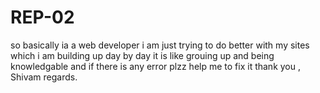 # REP-02
so basically ia a web developer i am just trying to do better with my sites which i am building up day by day it is like grouing up and being knowledgable and if there is any error plzz help me to fix it thank you , Shivam regards.

